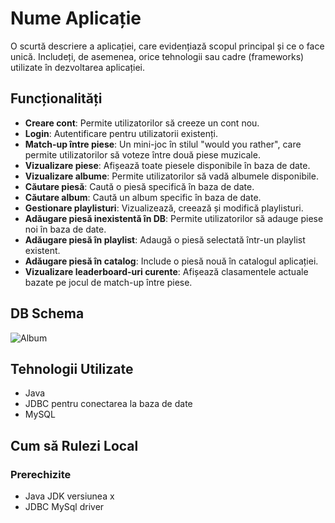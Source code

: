 # Nume Aplicație

O scurtă descriere a aplicației, care evidențiază scopul principal și ce o face unică. Includeți, de asemenea, orice tehnologii sau cadre (frameworks) utilizate în dezvoltarea aplicației.

## Funcționalități

- **Creare cont**: Permite utilizatorilor să creeze un cont nou.
- **Login**: Autentificare pentru utilizatorii existenți.
- **Match-up între piese**: Un mini-joc în stilul "would you rather", care permite utilizatorilor să voteze între două piese muzicale.
- **Vizualizare piese**: Afișează toate piesele disponibile în baza de date.
- **Vizualizare albume**: Permite utilizatorilor să vadă albumele disponibile.
- **Căutare piesă**: Caută o piesă specifică în baza de date.
- **Căutare album**: Caută un album specific în baza de date.
- **Gestionare playlisturi**: Vizualizează, creează și modifică playlisturi.
- **Adăugare piesă inexistentă în DB**: Permite utilizatorilor să adauge piese noi în baza de date.
- **Adăugare piesă în playlist**: Adaugă o piesă selectată într-un playlist existent.
- **Adăugare piesă în catalog**: Include o piesă nouă în catalogul aplicației.
- **Vizualizare leaderboard-uri curente**: Afișează clasamentele actuale bazate pe jocul de match-up între piese.

## DB Schema
![Album](https://github.com/Raduc2003/MusicCatalog/assets/72871085/55c55c5b-580b-4fe3-8e64-a0f4eb588605)


## Tehnologii Utilizate

- Java
- JDBC pentru conectarea la baza de date
- MySQL


## Cum să Rulezi Local

### Prerechizite

- Java JDK versiunea x
- JDBC MySql driver
